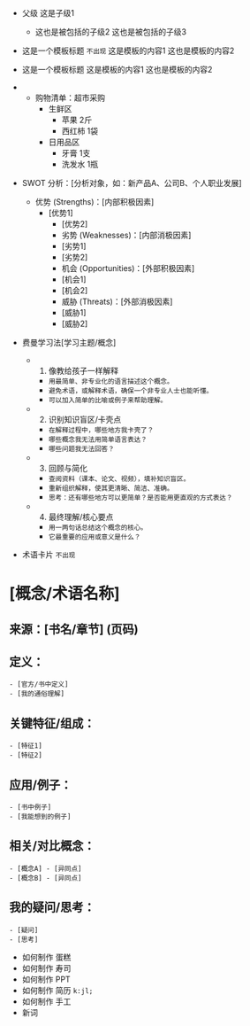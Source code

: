 - 父级
	这是子级1

	- 这也是被包括的子级2
	这也是被包括的子级3
- 这是一个模板标题 ``不出现``
这是模板的内容1
这也是模板的内容2
- 这是一个模板标题
这是模板的内容1
这也是模板的内容2
- - 购物清单：超市采购
	- 生鲜区
		- 苹果 2斤
		- 西红柿 1袋
	- 日用品区
		- 牙膏 1支
		- 洗发水 1瓶
- SWOT 分析：[分析对象，如：新产品A、公司B、个人职业发展]
	- 优势 (Strengths)：[内部积极因素]
		- [优势1]
			- [优势2]
			- 劣势 (Weaknesses)：[内部消极因素]
			- [劣势1]
			- [劣势2]
			- 机会 (Opportunities)：[外部积极因素]
			- [机会1]
			- [机会2]
			- 威胁 (Threats)：[外部消极因素]
			- [威胁1]
			- [威胁2]

- 费曼学习法[学习主题/概念]
	- 1. 像教给孩子一样解释
		- `用最简单、非专业化的语言描述这个概念。`
		- `避免术语，或解释术语，确保一个非专业人士也能听懂。`
		- `可以加入简单的比喻或例子来帮助理解。`
	- 2. 识别知识盲区/卡壳点
		- `在解释过程中，哪些地方我卡壳了？`
		- `哪些概念我无法用简单语言表达？`
		- `哪些问题我无法回答？`
	- 3. 回顾与简化
		- `查阅资料（课本、论文、视频），填补知识盲区。`
		- `重新组织解释，使其更清晰、简洁、准确。`
		- `思考：还有哪些地方可以更简单？是否能用更直观的方式表达？`
	- 4. 最终理解/核心要点
		- `用一两句话总结这个概念的核心。`
		- `它最重要的应用或意义是什么？`


- 术语卡片 ``不出现``
# [概念/术语名称]
## 来源：[书名/章节] (页码)
## 定义：
	- [官方/书中定义]
	- [我的通俗理解]
## 关键特征/组成：
	- [特征1]
	- [特征2]
## 应用/例子：
	- [书中例子]
	- [我能想到的例子]
## 相关/对比概念：
	- [概念A] - [异同点]
	- [概念B] - [异同点]
## 我的疑问/思考：
	- [疑问]
	- [思考]
- 如何制作 蛋糕
- 如何制作 寿司
- 如何制作 PPT
- 如何制作 简历 ``k:jl;``
- 如何制作 手工
- 新词